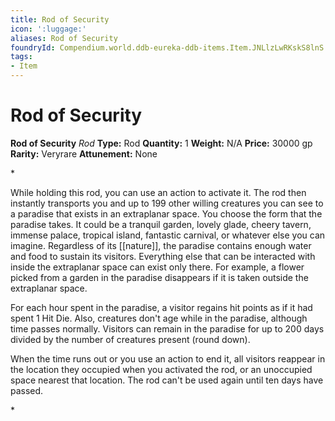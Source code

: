 ```yaml
---
title: Rod of Security
icon: ':luggage:'
aliases: Rod of Security
foundryId: Compendium.world.ddb-eureka-ddb-items.Item.JNLlzLwRKskS8lnS
tags:
- Item
---
```


# Rod of Security

**Rod of Security**
_Rod_
**Type:** Rod
**Quantity:** 1
**Weight:** N/A
**Price:** 30000 gp
**Rarity:** Veryrare
**Attunement:** None

*<p>While holding this rod, you can use an action to activate it. The rod then instantly transports you and up to 199 other willing creatures you can see to a paradise that exists in an extraplanar space. You choose the form that the paradise takes. It could be a tranquil garden, lovely glade, cheery tavern, immense palace, tropical island, fantastic carnival, or whatever else you can imagine. Regardless of its [[nature]], the paradise contains enough water and food to sustain its visitors. Everything else that can be interacted with inside the extraplanar space can exist only there. For example, a flower picked from a garden in the paradise disappears if it is taken outside the extraplanar space.

For each hour spent in the paradise, a visitor regains hit points as if it had spent 1 Hit Die. Also, creatures don't age while in the paradise, although time passes normally. Visitors can remain in the paradise for up to 200 days divided by the number of creatures present (round down).

When the time runs out or you use an action to end it, all visitors reappear in the location they occupied when you activated the rod, or an unoccupied space nearest that location. The rod can't be used again until ten days have passed.</p>*